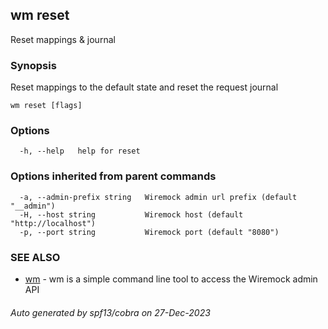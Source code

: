 ## wm reset

Reset mappings & journal

### Synopsis

Reset mappings to the default state and reset the request journal

```
wm reset [flags]
```

### Options

```
  -h, --help   help for reset
```

### Options inherited from parent commands

```
  -a, --admin-prefix string   Wiremock admin url prefix (default "__admin")
  -H, --host string           Wiremock host (default "http://localhost")
  -p, --port string           Wiremock port (default "8080")
```

### SEE ALSO

* [wm](wm.md)	 - wm is a simple command line tool to access the Wiremock admin API

###### Auto generated by spf13/cobra on 27-Dec-2023
